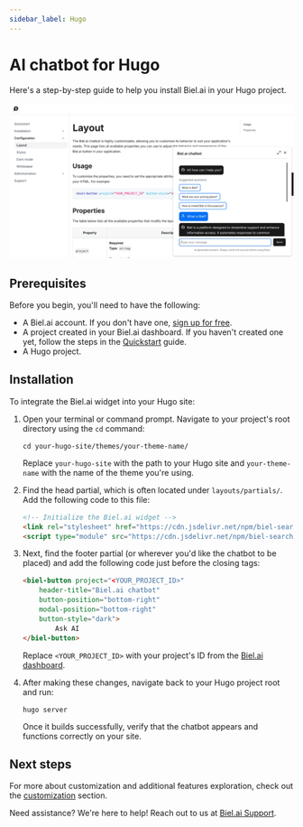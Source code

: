 ```yaml
---
sidebar_label: Hugo
---
```


# AI chatbot for Hugo

Here's a step-by-step guide to help you install Biel.ai in your Hugo project.

![Chatbot wiget for docs](./images/biel-widget-docs.png)

## Prerequisites

Before you begin, you'll need to have the following:

- A Biel.ai account. If you don't have one, [sign up for free](https://app.biel.ai/accounts/signup/).
- A project created in your Biel.ai dashboard. If you haven't created one yet, follow the steps in the [Quickstart](../quickstart.md#2-create-a-project) guide.
- A Hugo project.

## Installation

To integrate the Biel.ai widget into your Hugo site:

1. Open your terminal or command prompt. Navigate to your project's root directory using the `cd` command:

    ```console
    cd your-hugo-site/themes/your-theme-name/
    ```

    Replace `your-hugo-site` with the path to your Hugo site and `your-theme-name` with the name of the theme you're using.

1. Find the head partial, which is often located under `layouts/partials/`. Add the following code to this file:

    ```html
    <!-- Initialize the Biel.ai widget -->
    <link rel="stylesheet" href="https://cdn.jsdelivr.net/npm/biel-search/dist/biel-search/biel-search.css">
    <script type="module" src="https://cdn.jsdelivr.net/npm/biel-search/dist/biel-search/biel-search.esm.js"></script>
    ```

1. Next, find the footer partial (or wherever you'd like the chatbot to be placed) and add the following code just before the closing tags:

    ```html
    <biel-button project="<YOUR_PROJECT_ID>" 
        header-title="Biel.ai chatbot"
        button-position="bottom-right"
        modal-position="bottom-right"
        button-style="dark">
            Ask AI
    </biel-button>
    ```

    Replace `<YOUR_PROJECT_ID>` with your project's ID from the [Biel.ai dashboard](../quickstart.md#2-create-a-project).

1. After making these changes, navigate back to your Hugo project root and run:

    ```console
    hugo server
    ```

    Once it builds successfully, verify that the chatbot  appears and functions correctly on your site.

## Next steps

For more about customization and additional features exploration, check out the [customization](/category/customization) section.

Need assistance? We're here to help! Reach out to us at [Biel.ai Support](https://biel.ai/contact).